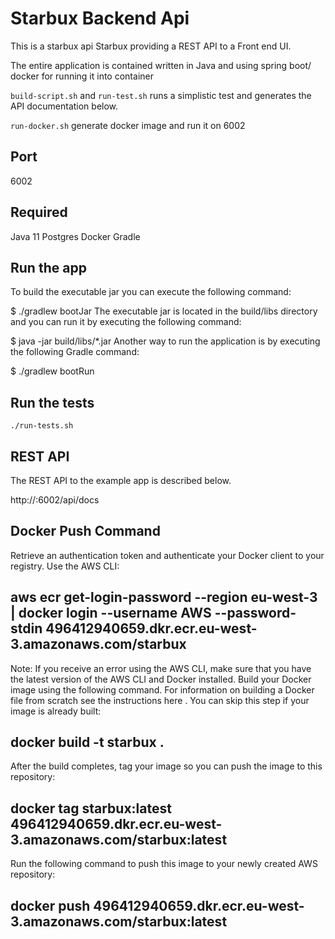 # Starbux Backend Api

This is a starbux api Starbux providing a REST API to a Front end UI.

The entire application is contained written in Java and using spring boot/ docker for running it into container

`build-script.sh` and `run-test.sh` runs a simplistic test and generates the API
documentation below.

`run-docker.sh` generate docker image and run it on 6002
## Port

6002

## Required

Java 11
Postgres
Docker
Gradle


## Run the app

 To build the executable jar you can execute the following command:

$ ./gradlew bootJar
The executable jar is located in the build/libs directory and you can run it by executing the following command:

$ java -jar build/libs/*.jar
Another way to run the application is by executing the following Gradle command:

$ ./gradlew bootRun

## Run the tests

    ./run-tests.sh

## REST API

The REST API to the example app is described below.

http://<ip-address>:6002/api/docs

## Docker Push Command 

Retrieve an authentication token and authenticate your Docker client to your registry.
Use the AWS CLI:
## aws ecr get-login-password --region eu-west-3 | docker login --username AWS --password-stdin 496412940659.dkr.ecr.eu-west-3.amazonaws.com/starbux

Note: If you receive an error using the AWS CLI, make sure that you have the latest version of the AWS CLI and Docker installed.
Build your Docker image using the following command. For information on building a Docker file from scratch see the instructions here . You can skip this step if your image is already built:
## docker build -t starbux .

After the build completes, tag your image so you can push the image to this repository:
## docker tag starbux:latest 496412940659.dkr.ecr.eu-west-3.amazonaws.com/starbux:latest

Run the following command to push this image to your newly created AWS repository:
## docker push 496412940659.dkr.ecr.eu-west-3.amazonaws.com/starbux:latest



